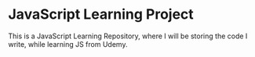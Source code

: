 # JavaScript Learning Project

This is a JavaScript Learning Repository, where I will be storing the code I write, while learning JS from Udemy.